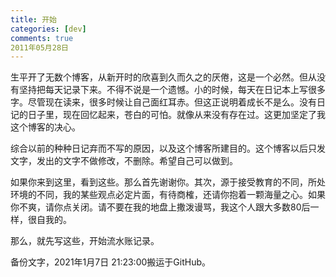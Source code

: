 ```yaml
---
title: 开始
categories: [dev]
comments: true
2011年05月28日
---
```

生平开了无数个博客，从新开时的欣喜到久而久之的厌倦，这是一个必然。但从没有坚持把每天记录下来。不得不说是一个遗憾。小的时候，每天在日记本上写很多字。尽管现在读来，很多时候让自己面红耳赤。但这正说明着成长不是么。没有日记的日子里，现在回忆起来，苍白的可怕。就像从来没有存在过。这更加坚定了我这个博客的决心。

综合以前的种种日记弃而不写的原因，以及这个博客所建目的。这个博客以后只发文字，发出的文字不做修改，不删除。希望自己可以做到。

如果你来到这里，看到这些。那么首先谢谢你。其次，源于接受教育的不同，所处环境的不同，我的某些观点必定片面，有待商榷，还请你抱着一颗海量之心。如果你不爽，请你点关闭。请不要在我的地盘上撒泼谩骂，我这个人跟大多数80后一样，很自我的。

那么，就先写这些，开始流水账记录。


备份文字，2021年1月7日 21:23:00搬运于GitHub。